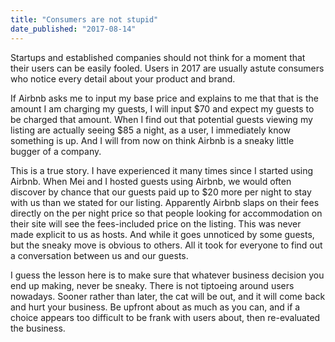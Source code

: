 ```yaml
---
title: "Consumers are not stupid"
date_published: "2017-08-14"
---
```


Startups and established companies should not think for a moment that their users can be easily fooled. Users in 2017 are usually astute consumers who notice every detail about your product and brand.

If Airbnb asks me to input my base price and explains to me that that is the amount I am charging my guests, I will input $70 and expect my guests to be charged that amount. When I find out that potential guests viewing my listing are actually seeing $85 a night, as a user, I immediately know something is up. And I will from now on think Airbnb is a sneaky little bugger of a company.

This is a true story. I have experienced it many times since I started using Airbnb. When Mei and I hosted guests using Airbnb, we would often discover by chance that our guests paid up to $20 more per night to stay with us than we stated for our listing. Apparently Airbnb slaps on their fees directly on the per night price so that people looking for accommodation on their site will see the fees-included price on the listing. This was never made explicit to us as hosts. And while it goes unnoticed by some guests, but the sneaky move is obvious to others. All it took for everyone to find out a conversation between us and our guests.

I guess the lesson here is to make sure that whatever business decision you end up making, never be sneaky. There is not tiptoeing around users nowadays. Sooner rather than later, the cat will be out, and it will come back and hurt your business. Be upfront about as much as you can, and if a choice appears too difficult to be frank with users about, then re-evaluated the business.
